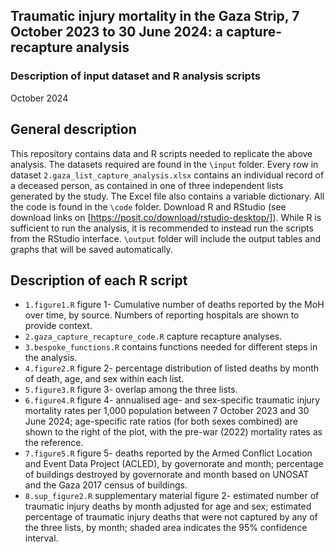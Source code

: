 ## Traumatic injury mortality in the Gaza Strip, 7 October 2023 to 30 June 2024: a capture-recapture analysis

### Description of input dataset and R analysis scripts
October 2024

## General description
This repository contains data and R scripts needed to replicate the above analysis.
The  datasets required are found in the `\input` folder. Every row in dataset `2.gaza_list_capture_analysis.xlsx` contains an individual record of a deceased person, as contained in one of three independent lists generated by the study. The Excel file also contains a variable dictionary.
All the code is found in the `\code` folder. 
Download R and RStudio (see download links on [https://posit.co/download/rstudio-desktop/]). While R is sufficient to run the analysis, it is recommended to instead run the scripts from the RStudio interface.
`\output` folder will include the output tables and graphs that will be saved automatically. 

## Description of each R script
* `1.figure1.R` figure 1- Cumulative number of deaths reported by the MoH over time, by source. Numbers of reporting hospitals are shown to provide context.
* `2.gaza_capture_recapture_code.R` capture recapture analyses. 
* `3.bespoke_functions.R` contains functions needed for different steps in the analysis.
* `4.figure2.R` figure 2- percentage distribution of listed deaths by month of death, age, and sex within each list.
* `5.figure3.R` figure 3- overlap among the three lists.
* `6.figure4.R` figure 4- annualised age- and sex-specific traumatic injury mortality rates per 1,000 population between 7 October 2023 and 30 June 2024; age-specific rate ratios (for both sexes combined) are shown to the right of the plot, with the pre-war (2022) mortality rates as the reference.
* `7.figure5.R` figure 5- deaths reported by the Armed Conflict Location and Event Data Project (ACLED), by governorate and month; percentage of buildings destroyed by governorate and month based on UNOSAT and the Gaza 2017 census of buildings.
* `8.sup_figure2.R` supplementary material figure 2- estimated number of traumatic injury deaths by month adjusted for age and sex; estimated percentage of traumatic injury deaths that were not captured by any of the three lists, by month; shaded area indicates the 95% confidence interval.

